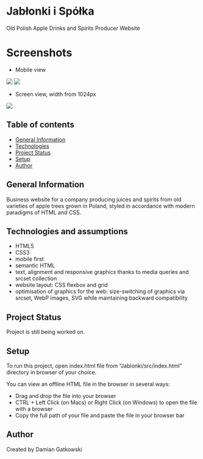 # Jabłonki i Spółka

Old Polish Apple Drinks and Spirits Producer Website

# Screenshots

- Mobile view

<kbd><img src="https://user-images.githubusercontent.com/83064936/234964528-59b7a3db-2026-484a-871e-8a51d52b337f.png"/></kbd>
<kbd><img src="https://user-images.githubusercontent.com/83064936/234964552-f2fd1ce0-304a-486b-bbf0-0af738b7d3da.png" /></kbd>

- Screen view, width from 1024px

<kbd><img src="https://user-images.githubusercontent.com/83064936/235123054-6a27415c-9d98-47ae-97fe-b0eb7a299c3e.png" /></kbd>


## Table of contents

- [General Information](#general-information)
- [Technologies](#technologies)
- [Project Status](#project-status)
- [Setup](#setup)
- [Author](#author)

## General Information

Business website for a company producing juices and spirits from old varieties of apple trees grown in Poland, styled in accordance with modern paradigms of HTML and CSS.

## Technologies and assumptions 

- HTML5
- CSS3
- mobile first 
- semantic HTML 
- text, alignment and responsive graphics thanks to media queries and srcset collection
- website layout: CSS flexbox and grid
- optimisation of graphics for the web: size-switching of graphics via srcset, WebP images, SVG while maintaining backward compatibility 

## Project Status

Project is still being worked on.

## Setup

To run this project, open index.html file from "Jablonki/src/index.html" directory in browser of your choice.

You can view an offline HTML file in the browser in several ways:

- Drag and drop the file into your browser
- CTRL + Left Click (on Macs) or Right Click (on Windows) to open the file with a browser
- Copy the full path of your file and paste the file in your browser bar

## Author

Created by Damian Gatkowski <br />
